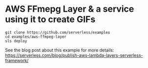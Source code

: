 # AWS FFmepg Layer & a service using it to create GIFs
```
git clone https://github.com/serverless/examples
cd examples/aws-ffmpeg-layer
sls deploy
```

See the blog post about this example for more details:
https://serverless.com/blog/publish-aws-lambda-layers-serverless-framework/
